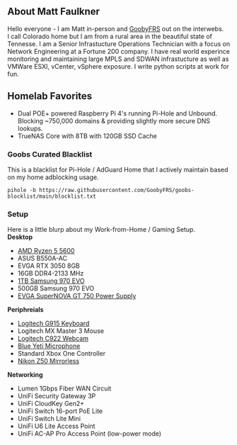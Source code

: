 ## About Matt Faulkner
Hello everyone - I am Matt in-person and [GoobyFRS](https://linktr.ee/goobyfrs) out on the interwebs.  
I call Colorado home but I am from a rural area in the beautiful state of Tennesse. I am a Senior Infrastucture Operations Technician with a focus on Network Engineering at a Fortune 200 company. I have real world experince monitoring and maintaining large MPLS and SDWAN infrastucture as well as VMWare ESXI, vCenter, vSphere exposure. I write python scripts at work for fun. 

## Homelab Favorites
- Dual POE+ powered Raspberry Pi 4's running Pi-Hole and Unbound. Blocking ~750,000 domains & providing slightly more secure DNS lookups. 
- TrueNAS Core with 8TB with 120GB SSD Cache

### Goobs Curated Blacklist
This is a blacklist for Pi-Hole / AdGuard Home that I actively maintain based on my home adblocking usage. 
```
pihole -b https://raw.githubusercontent.com/GoobyFRS/goobs-blocklist/main/blocklist.txt
```
### Setup
Here is a little blurp about my Work-from-Home / Gaming Setup.     
**Desktop**
- [AMD Ryzen 5 5600](https://www.microcenter.com/product/647886/amd-ryzen-5-5600-vermeer-35ghz-6-core-am4-boxed-processor-wraith-stealth-cooler-included)
- ASUS B550A-AC
- EVGA RTX 3050 8GB
- 16GB DDR4-2133 MHz
- [1TB Samsung 970 EVO](https://www.microcenter.com/product/601600/samsung-970-evo-plus-ssd-1tb-m2-nvme-interface-pcie-30-x4-internal-solid-state-drive-with-v-nand-3-bit-mlc-technology-(mz-v7s1t0b-am))
- 500GB Samsung 970 EVO
- [EVGA SuperNOVA GT 750 Power Supply](https://www.microcenter.com/product/624764/evga-supernova-750-gt-750-watt-80-plus-gold-atx-fully-modular-power-supply)

**Periphreials**
- [Logitech G915 Keyboard](https://www.microcenter.com/product/610376/logitech-g-g915-lightspeed-wireless-rgb-mechanical-gaming-keyboard-gl-tactile)
- Logitech MX Master 3 Mouse
- [Logitech C922 Webcam](https://www.bestbuy.com/site/blue-microphones-pro-streamer-pack-with-blue-yeti-usb-microphone-logitech-c922-pro-hd-webcam/6373484.p?skuId=6373484)
- [Blue Yeti Microphone](https://www.bestbuy.com/site/blue-microphones-pro-streamer-pack-with-blue-yeti-usb-microphone-logitech-c922-pro-hd-webcam/6373484.p?skuId=6373484)
- Standard Xbox One Controller
- [Nikon Z50 Mirrorless](https://www.bestbuy.com/site/nikon-z50-mirrorless-camera-two-lens-kit-with-nikkor-z-dx-16-50mm-f-3-5-6-3-vr-and-nikkor-z-dx-50-250mm-f-4-5-6-3-vr-lenses-black/6385414.p?skuId=6385414)

**Networking**
- Lumen 1Gbps Fiber WAN Circuit
- UniFi Security Gateway 3P
- UniFi CloudKey Gen2+
- UniFi Switch 16-port PoE Lite
- UniFi Switch Lite Mini
- UniFi U6 Lite Access Point
- UniFi AC-AP Pro Access Point (low-power mode)
